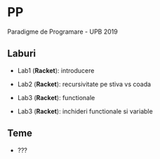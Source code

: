 # PP

Paradigme de Programare - UPB 2019

## Laburi

- Lab1 (**Racket**): introducere

- Lab2 (**Racket**): recursivitate pe stiva vs coada

- Lab3 (**Racket**): functionale

- Lab3 (**Racket**): inchideri functionale si variable

## Teme

- ???
